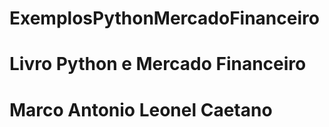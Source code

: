 # ExemplosPythonMercadoFinanceiro
# Livro Python e Mercado Financeiro 
# Marco Antonio Leonel Caetano
